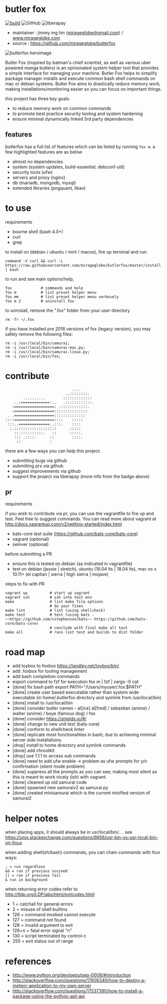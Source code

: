 # butler fox

[![build](https://img.shields.io/travis/mirageglobe/butlerfox.svg)](https://travis-ci.org/mirageglobe/butlerfox)
![GitHub](https://img.shields.io/github/license/mirageglobe/butlerfox.svg)
![liberapay](https://img.shields.io/liberapay/patrons/mirageglobe.svg?logo=liberapay)

- maintainer : jimmy mg lim (mirageglobe@gmail.com) / www.mirageglobe.com
- source : https://github.com/mirageglobe/butlerfox

![butlerfox heroimage](https://github.com/mirageglobe/butlerfox/blob/master/heroimage.png)

Butler Fox (inspired by batman's chief scientist, as well as various uber powered manga butlers) is an opinionated system helper tool that provides a simple interface for managing your machine. Butler Fox helps to simplify package manager installs and execute common bash shell commands on mac or debian systems. Butler Fox aims to drastically reduce memory work, making installations/monitoring easier so you can focus on important things.

this project has three key goals

- to reduce memory work on common commands
- to promote best practice security tooling and system hardening
- ensure minimal dynamically linked 3rd party dependencies

## features

butlerfox has a full list of features which can be listed by running `fox m`. a few highlighted features are as below

- almost no dependencies
- system (system updates, build-essential, debconf-util)
- security tools (ufw)
- servers and proxy (nginx)
- db (mariadb, mongodb, mysql)
- extended libraries (pngquant, libav)

# to use

requirements

- bourne shell (bash 4.0+)
- curl
- grep

to install on (debian / ubuntu / mint / macos), fire up terminal and run:

```
command -V curl && curl -L https://raw.githubusercontent.com/mirageglobe/butlerfox/master/install.sh | bash
```

to run and see main options/help,

```
fox             # commands and help
fox m           # list preset helper menu
fox mm          # list preset helper menu verbosely
fox m 2         # uninstall fox
```

to uninstall, remove the ".fox" folder from your user directory

```
rm -fr ~/.fox
```

if you have installed pre 2016 versions of fox (legacy version), you may safely remove the following files:

```
rm -i /usr/local/bin/samurai;
rm -i /usr/local/bin/samurai-mac.py;
rm -i /usr/local/bin/samurai-linux.py;
rm -i /usr/local/bin/fox;
```

# contribute

```
                              ....
                           ..::::::::.
        ..........        :::::::::::::
    ..:=============:..   .::::::::::::.
   :==================: .::::::::::::.
   :==================:::::::::::::::
 . .==================::::::::::::::
::::==================::::    :::::
 :::..==============..:::.    ::::
  :.:::::::::::::::::::      :::::
    ::.::::::::::.   ::      :::::.
    ::: .::::.      ::        ::::.
     ::             :
```

there are a few ways you can help this project.

- submitting bugs via github
- submitting prs via github
- suggest improvements via github
- support the project via liberapay (more info from the badge above)

## pr

requirements

if you wish to contribute via pr, you can use the vagrantfile to fire up and test. Feel free to suggest commands. You can read more about vagrant at http://docs.vagrantup.com/v2/getting-started/index.html

- bats-core test suite (https://github.com/bats-core/bats-core)
- vagrant (optional)
- semver (optional)

before submitting a PR

- ensure this is tested on debian (as indicated in vagrantfile)
- test on debian (jessie | stretch), ubuntu (16.04 lts | 18.04 lts), mac os x 10.11+ (el capitan | sierra | high sierra | mojave)

steps to fix with PR

```
vagrant up          # start up vagrant
vagrant ssh         # ssh into test env
make                # list make file options
                    # do your fixes
make lint           # lint (using shellcheck)
make test           # test (using bats - ~~https://github.com/sstephenson/bats~~ https://github.com/bats-core/bats-core)
                    # conclude with final make all test
make all            # runs lint test and builds to dist folder
```

# road map

- add toybox to foxbox https://landley.net/toybox/bin/
- add .foxbox for tooling management
- add bash completion commands
- export command to fzf for execution fox m | fzf | xargs -0 cat
- [done] fix bash path export PATH="/Users/myuser/.fox:$PATH"
- [done] create user based executable rather than system wide executable (in home/.butlerfox directory and symlink from /usr/local/bin)
- [done] install to /usr/local/bin
- [done] consider butler names - al[ice] al[fred] / sebastian (anime) / walter (anime) / boye (famous dog) / fox
- [done] consider https://shields.io/#/
- [done] change to new unit test (bats-core)
- [done] conform to shellcheck linter
- [done] replicate most functionalities in bash; due to achieving minimal server side installations.
- [drop] install to home directory and symlink commands
- [done] add chrootkit
- [drop] use 1.1.1 to access sub commands
- [done] need to add ufw enable -> problem as ufw prompts for y/n confirmation (silent mode problem)
- [done] suppress all the prompts as you can see; making most silent as this is meant to work nicely (ish) with vagrant.
- [done] cleaned up old samurai code
- [done] spawned new samuraiv2 as samurai.py
- [done] created minisamurai which is the current minified version of samurai2

# helper notes

when placing apps, it should always be in usr/local/bin/.. . see https://unix.stackexchange.com/questions/8656/usr-bin-vs-usr-local-bin-on-linux

when adding shell(sh/bash) commands, you can chain commands with four ways:

```
; = run regardless
&& = run if previous succeed
|| = run if previous fail
& run in background
```

when returning error codes refer to http://tldp.org/LDP/abs/html/exitcodes.html

- 1 = catchall for general errors
- 2 = misuse of shell builtins
- 126 = command invoked cannot execute
- 127 = command not found
- 128 = invalid argument to exit
- 128+n = fatal error signal "n"
- 130 = script terminated by control-c
- 255 = exit status out of range

# references

- http://www.python.org/dev/peps/pep-0008/#introduction
- http://stackoverflow.com/questions/17606340/how-to-deploy-a-meteor-application-to-my-own-server
- http://stackoverflow.com/questions/17537390/how-to-install-a-package-using-the-python-apt-api
